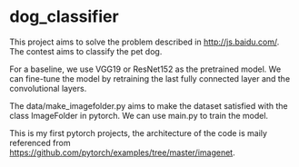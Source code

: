 # dog_classifier
This project aims to solve the problem described in http://js.baidu.com/. The contest aims to classify the pet dog.

For a baseline, we use VGG19 or ResNet152 as the pretrained model.
We can fine-tune the model by retraining the last fully connected layer and the convolutional layers.

The data/make_imagefolder.py aims to make the dataset satisfied with the class ImageFolder in pytorch.
We can use main.py to train the model.

This is my first pytorch projects, the architecture of the code is maily referenced from https://github.com/pytorch/examples/tree/master/imagenet.
